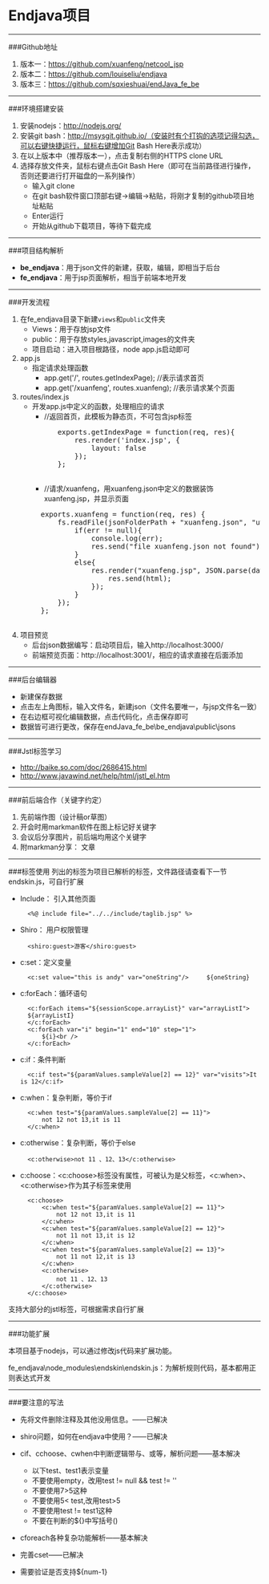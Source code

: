 Endjava项目
=============
----------------------------------

###Github地址

1.	版本一：https://github.com/xuanfeng/netcool_jsp
2.	版本二：https://github.com/louiseliu/endjava
3.	版本三：https://github.com/sqxieshuai/endJava_fe_be

-----------------------------------------

###环境搭建安装

1.	安装nodejs：http://nodejs.org/
2.	安装git bash：http://msysgit.github.io/（安装时有个打钩的选项记得勾选，可以右键快捷运行，鼠标右键增加Git Bash Here表示成功）
3.	在以上版本中（推荐版本一），点击复制右侧的HTTPS clone URL
4.	选择存放文件夹，鼠标右键点击Git Bash Here（即可在当前路径进行操作，否则还要进行打开磁盘的一系列操作）
    -	输入git clone 
    -	在git bash软件窗口顶部右键->编辑->粘贴，将刚才复制的github项目地址粘贴
    -	Enter运行
    -	开始从github下载项目，等待下载完成

----------------------------------------------

###项目结构解析
- **be_endjava**：用于json文件的新建，获取，编辑，即相当于后台
- **fe_endjava**：用于jsp页面解析，相当于前端本地开发

-------------------------------------------------

###开发流程
1.	在fe_endjava目录下新建`views`和`public`文件夹
    - Views：用于存放jsp文件
    - public：用于存放styles,javascript,images的文件夹
    - 项目启动：进入项目根路径，node app.js启动即可
2.	app.js
    -   指定请求处理函数
        - app.get('/', routes.getIndexPage);       //表示请求首页
        - app.get('/xuanfeng', routes.xuanfeng);   //表示请求某个页面
3.	routes/index.js
    - 开发app.js中定义的函数，处理相应的请求
        - //返回首页，此模板为静态页，不可包含jsp标签
        <pre>
            exports.getIndexPage = function(req, res){
                res.render('index.jsp', {
                    layout: false
                });
            };
        </pre>
        - //请求/xuanfeng，用xuanfeng.json中定义的数据装饰xuanfeng.jsp，并显示页面
        <pre>
        exports.xuanfeng = function(req, res) {
            fs.readFile(jsonFolderPath + "xuanfeng.json", "utf-8", function(err, data){
                if(err != null){
                    console.log(err);
                    res.send("file xuanfeng.json not found");
                }
                else{
                    res.render("xuanfeng.jsp", JSON.parse(data), function(err, html){
                        res.send(html);
                    });
                }
            });
        };
        </pre>
4.	项目预览
    - 后台json数据编写：启动项目后，输入http://localhost:3000/
    - 前端预览页面：http://localhost:3001/，相应的请求直接在后面添加

--------------------------------------

###后台编辑器
- 新建保存数据
- 点击左上角图标，输入文件名，新建json（文件名要唯一，与jsp文件名一致）
- 在右边框可视化编辑数据，点击代码化，点击保存即可
- 数据皆可进行更改，保存在endJava_fe_be\be_endjava\public\jsons

------------------------------------------

###Jstl标签学习
- http://baike.so.com/doc/2686415.html
- http://www.javawind.net/help/html/jstl_el.htm

--------------------------------------------

###前后端合作（关键字约定）
1.	先前端作图（设计稿or草图）
2.	开会时用markman软件在图上标记好关键字
3.	会议后分享图片，前后端均用这个关键字
4.	附markman分享： 文章

------------------------------------------

###标签使用
列出的标签为项目已解析的标签，文件路径请查看下一节endskin.js，可自行扩展

- Include： 引入其他页面

        <%@ include file="../../include/taglib.jsp" %>


- Shiro： 用户权限管理

        <shiro:guest>游客</shiro:guest>

- c:set：定义变量

        <c:set value="this is andy" var="oneString"/>     ${oneString}

- c:forEach：循环语句

        <c:forEach items="${sessionScope.arrayList}" var="arrayListI">
        ${arrayListI}
        </c:forEach>
        <c:forEach var="i" begin="1" end="10" step="1">
            ${i}<br />
        </c:forEach>

- c:if：条件判断

        <c:if test="${paramValues.sampleValue[2] == 12}" var="visits">It is 12</c:if>

- c:when：复杂判断，等价于if

        <c:when test="${paramValues.sampleValue[2] == 11}">
            not 12 not 13,it is 11
        </c:when>

- c:otherwise：复杂判断，等价于else

        <c:otherwise>not 11 、12、13</c:otherwise>


- c:choose：&lt;c:choose>标签没有属性，可被认为是父标签，&lt;c:when>、&lt;c:otherwise>作为其子标签来使用
  
        <c:choose>
            <c:when test="${paramValues.sampleValue[2] == 11}">
                not 12 not 13,it is 11
            </c:when>
            <c:when test="${paramValues.sampleValue[2] == 12}">
                not 11 not 13,it is 12
            </c:when>
            <c:when test="${paramValues.sampleValue[2] == 13}">
                not 11 not 12,it is 13
            </c:when>
            <c:otherwise>
                not 11 、12、13
            </c:otherwise>
        </c:choose>

支持大部分的jstl标签，可根据需求自行扩展

-------------------------------------------------

###功能扩展

本项目基于nodejs，可以通过修改js代码来扩展功能。

fe_endjava\node_modules\endskin\endskin.js：为解析规则代码，基本都用正则表达式开发

----------------------------------------

###要注意的写法

- 先将文件删除注释及其他没用信息。——已解决

- shiro问题，如何在endjava中使用？——已解决

- cif、cchoose、cwhen中判断逻辑带与、或等，解析问题——基本解决
    - 以下test、test1表示变量
    - 不要使用empty，改用test != null && test != ''
    - 不要使用7>5这种
    - 不要使用5< test,改用test>5
    - 不要使用test != test1这种 
    - 不要在判断的${}中写括号() 

- cforeach各种复杂功能解析——基本解决

- 完善cset——已解决

- 需要验证是否支持${num-1}


